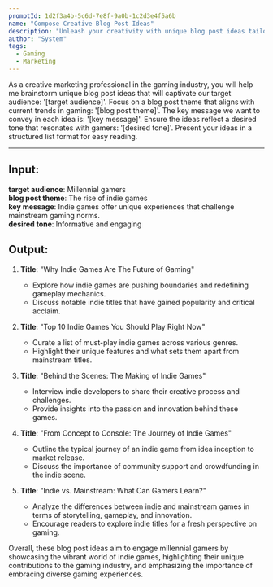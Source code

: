 ```yaml
---
promptId: 1d2f3a4b-5c6d-7e8f-9a0b-1c2d3e4f5a6b
name: "Compose Creative Blog Post Ideas"
description: "Unleash your creativity with unique blog post ideas tailored for the gaming industry's marketing and advertising needs."
author: "System"
tags:
  - Gaming
  - Marketing
---
```


As a creative marketing professional in the gaming industry, you will help me brainstorm unique blog post ideas that will captivate our target audience: '[target audience]'. Focus on a blog post theme that aligns with current trends in gaming: '[blog post theme]'. The key message we want to convey in each idea is: '[key message]'. Ensure the ideas reflect a desired tone that resonates with gamers: '[desired tone]'. Present your ideas in a structured list format for easy reading.

----------------------------------------
## Input:
**target audience**: Millennial gamers  
**blog post theme**: The rise of indie games  
**key message**: Indie games offer unique experiences that challenge mainstream gaming norms.  
**desired tone**: Informative and engaging  

## Output:
1. **Title**: "Why Indie Games Are The Future of Gaming"  
   - Explore how indie games are pushing boundaries and redefining gameplay mechanics.  
   - Discuss notable indie titles that have gained popularity and critical acclaim.  

2. **Title**: "Top 10 Indie Games You Should Play Right Now"  
   - Curate a list of must-play indie games across various genres.  
   - Highlight their unique features and what sets them apart from mainstream titles.  

3. **Title**: "Behind the Scenes: The Making of Indie Games"  
   - Interview indie developers to share their creative process and challenges.  
   - Provide insights into the passion and innovation behind these games.  

4. **Title**: "From Concept to Console: The Journey of Indie Games"  
   - Outline the typical journey of an indie game from idea inception to market release.  
   - Discuss the importance of community support and crowdfunding in the indie scene.  

5. **Title**: "Indie vs. Mainstream: What Can Gamers Learn?"  
   - Analyze the differences between indie and mainstream games in terms of storytelling, gameplay, and innovation.  
   - Encourage readers to explore indie titles for a fresh perspective on gaming.  

Overall, these blog post ideas aim to engage millennial gamers by showcasing the vibrant world of indie games, highlighting their unique contributions to the gaming industry, and emphasizing the importance of embracing diverse gaming experiences.
